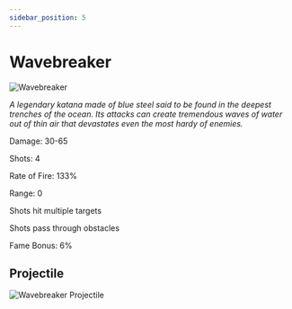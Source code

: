 ```yaml
---
sidebar_position: 5
---
```


# Wavebreaker

![Wavebreaker](http://i.imgur.com/JveDGLv.png)

<i>A legendary katana made of blue steel said to be found in the deepest trenches of the ocean. Its attacks can create tremendous waves of water out of thin air that devastates even the most hardy of enemies.</i>

Damage: 30-65

Shots: 4

Rate of Fire: 133% 

Range: 0

Shots hit multiple targets

Shots pass through obstacles

Fame Bonus: 6%

## Projectile

![Wavebreaker Projectile]( )
